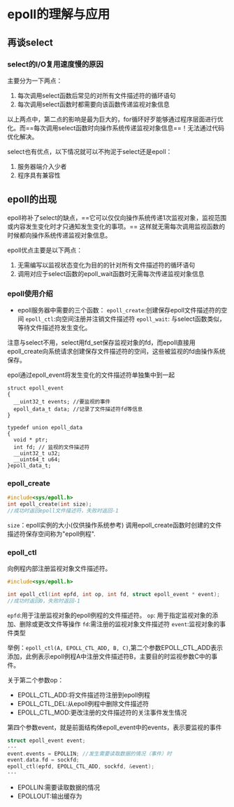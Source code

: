 # epoll的理解与应用

## 再谈select
### select的I/O复用速度慢的原因
主要分为一下两点：
1. 每次调用select函数后常见的对所有文件描述符的循环语句
2. 每次调用select函数时都需要向该函数传递监视对象信息

以上两点中，第二点的影响是最为巨大的，for循环好歹能够通过程序层面进行优化。而==每次调用select函数时向操作系统传递监视对象信息==！无法通过代码优化解决。

select也有优点，以下情况就可以不拘泥于select还是epoll：
1. 服务器端介入少者
2. 程序具有兼容性

## epoll的出现
epoll祢补了select的缺点，==它可以仅仅向操作系统传递1次监视对象，监视范围或内容发生变化时才只通知发生变化的事项。== 这样就无需每次调用监视函数的时候都向操作系统传递监视对象信息。

epoll优点主要是以下两点：
1. 无需编写以监视状态变化为目的的针对所有文件描述符的循环语句
2. 调用对应于select函数的epoll_wait函数时无需每次传递监视对象信息

### epoll使用介绍

- epoll服务器中需要的三个函数：
`epoll_create`:创建保存epoll文件描述符的空间
`epoll_ctl`:向空间注册并注销文件描述符
`epoll_wait`: 与select函数类似，等待文件描述符发生变化。

注意与select不用，select用fd_set保存监视对象的fd，而epoll直接用epoll_create向系统请求创建保存文件描述符的空间，这些被监视的fd由操作系统保存。

epol通过epoll_event将发生变化的文件描述符单独集中到一起
```
struct epoll_event
{
  __uint32_t events; //要监视的事件
  epoll_data_t data; //记录了文件描述符fd等信息
}
```
```
typedef union epoll_data
{
  void * ptr;
  int fd; // 监视的文件描述符
  __uint32_t u32;
  __uint64_t u64;
}epoll_data_t;
```

### epoll_create
```c
#include<sys/epoll.h>
int epoll_create(int size);
//成功时返回epoll文件描述符，失败时返回-1
```
`size`：epoll实例的大小(仅供操作系统参考)
调用epoll_create函数时创建的文件描述符保存空间称为"epoll例程".

### epoll_ctl
向例程内部注册监视对象文件描述符。
```c
#include<sys/epoll.h>

int epoll_ctl(int epfd, int op, int fd, struct epoll_event * event);
//成功时返回0，失败时返回-1
```
`epfd`:用于注册监视对象的epoll例程的文件描述符。
`op`: 用于指定监视对象的添加、删除或更改文件等操作
`fd`:需注册的监视对象文件描述符
`event`:监视对象的事件类型

举例：`epoll_ctl(A, EPOLL_CTL_ADD, B, C)`,第二个参数EPOLL_CTL_ADD表示添加，此例表示epoll例程A中注册文件描述符B，主要目的时监视参数C中的事件。

关于第二个参数op：
- EPOLL_CTL_ADD:将文件描述符注册到epoll例程
- EPOLL_CTL_DEL:从epoll例程中删除文件描述符
- EPOLL_CTL_MOD:更改注册的文件描述符的关注事件发生情况

第四个参数event，就是前面结构体epoll_event中的events，表示要监视的事件
```c
struct epoll_event event;
···
event.events = EPOLLIN; //发生需要读取数据的情况（事件）时
event.data.fd = sockfd; 
epoll_ctl(epfd, EPOLL_CTL_ADD, sockfd, &event);
···
```
- EPOLLIN:需要读取数据的情况
- EPOLLOUT:输出缓存为